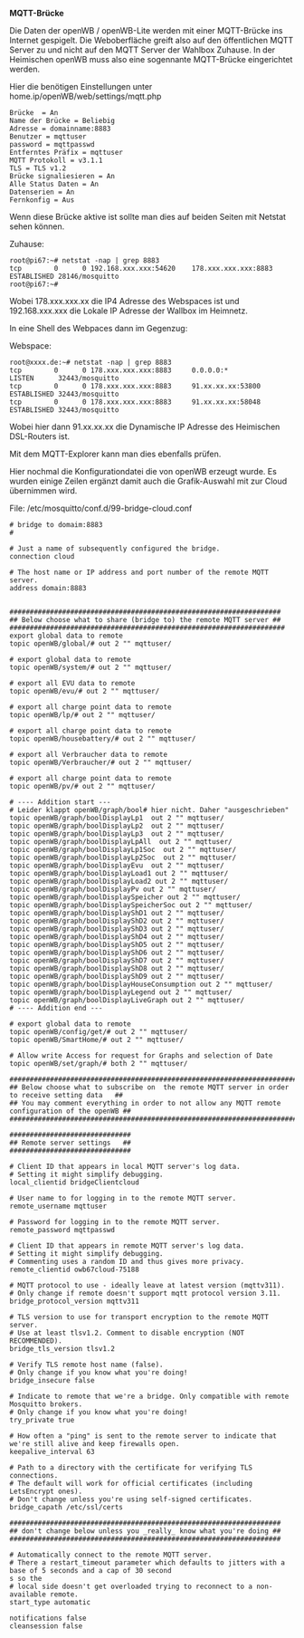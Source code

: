 **MQTT-Brücke**

Die Daten der openWB / openWB-Lite werden mit einer MQTT-Brücke ins Internet
gespigelt. Die Weboberfläche greift also auf den öffentlichen MQTT Server zu und nicht auf den MQTT Server der Wahlbox Zuhause.
In der Heimischen openWB muss also eine sogennante MQTT-Brücke eingerichtet werden.

Hier die benötigen Einstellungen unter  home.ip/openWB/web/settings/mqtt.php
```
Brücke  = An
Name der Brücke = Beliebig
Adresse = domainname:8883
Benutzer = mqttuser
password = mqttpasswd
Entferntes Präfix = mqttuser
MQTT Protokoll = v3.1.1
TLS = TLS v1.2
Brücke signaliesieren = An
Alle Status Daten = An
Datenserien = An
Fernkonfig = Aus
```

Wenn diese Brücke aktive ist sollte man dies auf beiden Seiten mit Netstat sehen können.

Zuhause:
```
root@pi67:~# netstat -nap | grep 8883
tcp        0      0 192.168.xxx.xxx:54620    178.xxx.xxx.xxx:8883     ESTABLISHED 28146/mosquitto
root@pi67:~#
```
Wobei 178.xxx.xxx.xx die IP4 Adresse des Webspaces ist und 192.168.xxx.xxx die Lokale IP Adresse der Wallbox im Heimnetz.

In eine Shell des Webpaces dann im Gegenzug:

Webspace:
```
root@xxxx.de:~# netstat -nap | grep 8883
tcp        0      0 178.xxx.xxx.xxx:8883     0.0.0.0:*               LISTEN      32443/mosquitto
tcp        0      0 178.xxx.xxx.xxx:8883     91.xx.xx.xx:53800       ESTABLISHED 32443/mosquitto
tcp        0      0 178.xxx.xxx.xxx:8883     91.xx.xx.xx:58048       ESTABLISHED 32443/mosquitto
```

Wobei hier dann 91.xx.xx.xx die Dynamische IP Adresse des Heimischen DSL-Routers ist.


Mit dem MQTT-Explorer kann man dies ebenfalls prüfen.

Hier  nochmal die Konfigurationdatei die von openWB erzeugt wurde.
Es wurden einige Zeilen ergänzt damit auch die Grafik-Auswahl mit zur Cloud übernimmen wird.

File: /etc/mosquitto/conf.d/99-bridge-cloud.conf

```
# bridge to domaim:8883
#

# Just a name of subsequently configured the bridge.
connection cloud

# The host name or IP address and port number of the remote MQTT server.
address domain:8883


###################################################################
## Below choose what to share (bridge to) the remote MQTT server ##
#################################################################### export global data to remote
topic openWB/global/# out 2 "" mqttuser/

# export global data to remote
topic openWB/system/# out 2 "" mqttuser/

# export all EVU data to remote
topic openWB/evu/# out 2 "" mqttuser/

# export all charge point data to remote
topic openWB/lp/# out 2 "" mqttuser/

# export all charge point data to remote
topic openWB/housebattery/# out 2 "" mqttuser/

# export all Verbraucher data to remote
topic openWB/Verbraucher/# out 2 "" mqttuser/

# export all charge point data to remote
topic openWB/pv/# out 2 "" mqttuser/

# ---- Addition start ---
# Leider klappt openWB/graph/bool# hier nicht. Daher "ausgeschrieben"
topic openWB/graph/boolDisplayLp1  out 2 "" mqttuser/
topic openWB/graph/boolDisplayLp2  out 2 "" mqttuser/
topic openWB/graph/boolDisplayLp3  out 2 "" mqttuser/
topic openWB/graph/boolDisplayLpAll  out 2 "" mqttuser/
topic openWB/graph/boolDisplayLp1Soc  out 2 "" mqttuser/
topic openWB/graph/boolDisplayLp2Soc  out 2 "" mqttuser/
topic openWB/graph/boolDisplayEvu  out 2 "" mqttuser/
topic openWB/graph/boolDisplayLoad1 out 2 "" mqttuser/
topic openWB/graph/boolDisplayLoad2 out 2 "" mqttuser/
topic openWB/graph/boolDisplayPv out 2 "" mqttuser/
topic openWB/graph/boolDisplaySpeicher out 2 "" mqttuser/
topic openWB/graph/boolDisplaySpeicherSoc out 2 "" mqttuser/
topic openWB/graph/boolDisplayShD1 out 2 "" mqttuser/
topic openWB/graph/boolDisplayShD2 out 2 "" mqttuser/
topic openWB/graph/boolDisplayShD3 out 2 "" mqttuser/
topic openWB/graph/boolDisplayShD4 out 2 "" mqttuser/
topic openWB/graph/boolDisplayShD5 out 2 "" mqttuser/
topic openWB/graph/boolDisplayShD6 out 2 "" mqttuser/
topic openWB/graph/boolDisplayShD7 out 2 "" mqttuser/
topic openWB/graph/boolDisplayShD8 out 2 "" mqttuser/
topic openWB/graph/boolDisplayShD9 out 2 "" mqttuser/
topic openWB/graph/boolDisplayHouseConsumption out 2 "" mqttuser/
topic openWB/graph/boolDisplayLegend out 2 "" mqttuser/
topic openWB/graph/boolDisplayLiveGraph out 2 "" mqttuser/
# ---- Addition end ---

# export global data to remote
topic openWB/config/get/# out 2 "" mqttuser/
topic openWB/SmartHome/# out 2 "" mqttuser/

# Allow write Access for request for Graphs and selection of Date
topic openWB/set/graph/# both 2 "" mqttuser/

##################################################################################################
## Below choose what to subscribe on  the remote MQTT server in order to receive setting data   ##
## You may comment everything in order to not allow any MQTT remote configuration of the openWB ##
##################################################################################################

##############################
## Remote server settings   ##
##############################

# Client ID that appears in local MQTT server's log data.
# Setting it might simplify debugging.
local_clientid bridgeClientcloud

# User name to for logging in to the remote MQTT server.
remote_username mqttuser

# Password for logging in to the remote MQTT server.
remote_password mqttpasswd

# Client ID that appears in remote MQTT server's log data.
# Setting it might simplify debugging.
# Commenting uses a random ID and thus gives more privacy.
remote_clientid owb67cloud-75188

# MQTT protocol to use - ideally leave at latest version (mqttv311).
# Only change if remote doesn't support mqtt protocol version 3.11.
bridge_protocol_version mqttv311

# TLS version to use for transport encryption to the remote MQTT server.
# Use at least tlsv1.2. Comment to disable encryption (NOT RECOMMENDED).
bridge_tls_version tlsv1.2

# Verify TLS remote host name (false).
# Only change if you know what you're doing!
bridge_insecure false

# Indicate to remote that we're a bridge. Only compatible with remote Mosquitto brokers.
# Only change if you know what you're doing!
try_private true

# How often a "ping" is sent to the remote server to indicate that we're still alive and keep firewalls open.
keepalive_interval 63

# Path to a directory with the certificate for verifying TLS connections.
# The default will work for official certificates (including LetsEncrypt ones).
# Don't change unless you're using self-signed certificates.
bridge_capath /etc/ssl/certs

###################################################################
## don't change below unless you _really_ know what you're doing ##
###################################################################

# Automatically connect to the remote MQTT server.
# There a restart_timeout parameter which defaults to jitters with a base of 5 seconds and a cap of 30 second
s so the
# local side doesn't get overloaded trying to reconnect to a non-available remote.
start_type automatic

notifications false
cleansession false
```

